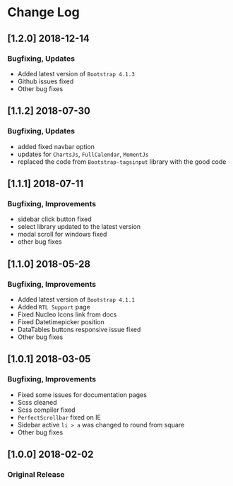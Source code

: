 # Change Log

## [1.2.0] 2018-12-14
### Bugfixing, Updates
- Added latest version of `Bootstrap 4.1.3`
- Github issues fixed
- Other bug fixes

## [1.1.2] 2018-07-30
### Bugfixing, Updates
- added fixed navbar option
- updates for `ChartsJs`, `FullCalendar`, `MomentJs`
- replaced the code from `Bootstrap-tagsinput` library with the good code

## [1.1.1] 2018-07-11
### Bugfixing, Improvements
- sidebar click button fixed
- select library updated to the latest version
- modal scroll for windows fixed
- other bug fixes

## [1.1.0] 2018-05-28
### Bugfixing, Improvements
- Added latest version of `Bootstrap 4.1.1`
- Added `RTL Support` page
- Fixed Nucleo Icons link from docs
- Fixed Datetimepicker position
- DataTables buttons responsive issue fixed
- Other bug fixes

## [1.0.1] 2018-03-05
### Bugfixing, Improvements
- Fixed some issues for documentation pages
- Scss cleaned
- Scss compiler fixed
- `PerfectScrollbar` fixed on IE
- Sidebar active `li > a` was changed to round from square
- Other bug fixes

## [1.0.0] 2018-02-02
### Original Release
